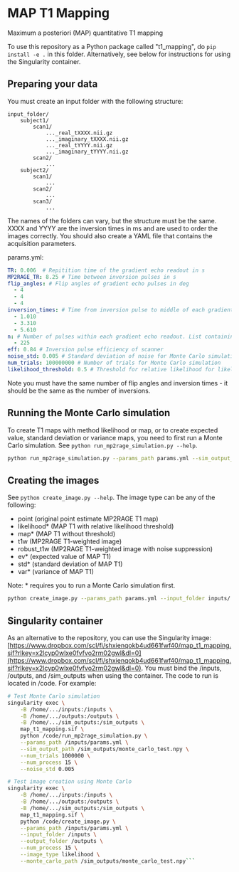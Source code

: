 # MAP T1 Mapping
Maximum a posteriori (MAP) quantitative T1 mapping

To use this repository as a Python package called "t1_mapping", do `pip install -e .` in this folder. Alternatively, see below for instructions for using the Singularity container.

## Preparing your data 
You must create an input folder with the following structure:
```
input_folder/
    subject1/
        scan1/
            ..._real_tXXXX.nii.gz
            ..._imaginary_tXXXX.nii.gz
            ..._real_tYYYY.nii.gz
            ..._imaginary_tYYYY.nii.gz
        scan2/
            ...
    subject2/
        scan1/
            ...
        scan2/
            ...
        scan3/
            ...
```

The names of the folders can vary, but the structure must be the same. XXXX and YYYY are the inversion times in ms and are used to order the images correctly. You should also create a YAML file that contains the acquisition parameters.

params.yml:
```YAML
TR: 0.006  # Repitition time of the gradient echo readout in s
MP2RAGE_TR: 8.25 # Time between inversion pulses in s
flip_angles: # Flip angles of gradient echo pulses in deg
  - 4
  - 4
  - 4
inversion_times: # Time from inversion pulse to middle of each gradient echo readout
  - 1.010
  - 3.310  
  - 5.610
n: # Number of pulses within each gradient echo readout. List containing 1 int or 2 ints for number before and after center of k-space.
  - 225
eff: 0.84 # Inversion pulse efficiency of scanner
noise_std: 0.005 # Standard deviation of noise for Monte Carlo simulation
num_trials: 100000000 # Number of trials for Monte Carlo simulation
likelihood_threshold: 0.5 # Threshold for relative likelihood for likelihood method of T1 mapping
```

Note you must have the same number of flip angles and inversion times - it should be the same as the number of inversions.

## Running the Monte Carlo simulation
To create T1 maps with method likelihood or map, or to create expected value, standard deviation or variance maps, you need to first run a Monte Carlo simulation. See `python run_mp2rage_simulation.py --help`.

```bash
python run_mp2rage_simulation.py --params_path params.yml --sim_output_path sim_outputs/counts_1M_0.005.npy --num_trials 1000000 --num_process 15 --noise_std 0.005
```

## Creating the images
See `python create_image.py --help`. The image type can be any of the following:
- point (original point estimate MP2RAGE T1 map)
- likelihood* (MAP T1 with relative likelihood threshold) 
- map* (MAP T1 without threshold)
- t1w (MP2RAGE T1-weighted image)
- robust_t1w (MP2RAGE T1-weighted image with noise suppression)
- ev* (expected value of MAP T1)
- std* (standard deviation of MAP T1)
- var* (variance of MAP T1)

Note: * requires you to run a Monte Carlo simulation first.

```bash
python create_image.py --params_path params.yml --input_folder inputs/ --num_process 1 --image_type map --monte_carlo_path sim_outputs/counts_1M_0.005.npy --output_folder outputs/
```

## Singularity container
As an alternative to the repository, you can use the Singularity image: [https://www.dropbox.com/scl/fi/shxienqokb4ud661fwf40/map_t1_mapping.sif?rlkey=x2lcyp0wlxe0fvfvo2rm02gwl&dl=0](https://www.dropbox.com/scl/fi/shxienqokb4ud661fwf40/map_t1_mapping.sif?rlkey=x2lcyp0wlxe0fvfvo2rm02gwl&dl=0). You must bind the /inputs, /outputs, and /sim_outputs when using the container. The code to run is located in /code. For example:

```bash
# Test Monte Carlo simulation
singularity exec \
    -B /home/.../inputs:/inputs \
    -B /home/.../outputs:/outputs \
    -B /home/.../sim_outputs:/sim_outputs \
    map_t1_mapping.sif \
    python /code/run_mp2rage_simulation.py \
    --params_path /inputs/params.yml \
    --sim_output_path /sim_outputs/monte_carlo_test.npy \
    --num_trials 1000000 \
    --num_process 15 \
    --noise_std 0.005

# Test image creation using Monte Carlo
singularity exec \
    -B /home/.../inputs:/inputs \
    -B /home/.../outputs:/outputs \
    -B /home/.../sim_outputs:/sim_outputs \
    map_t1_mapping.sif \
    python /code/create_image.py \
    --params_path /inputs/params.yml \
    --input_folder /inputs \
    --output_folder /outputs \
    --num_process 15 \
    --image_type likelihood \
    --monte_carlo_path /sim_outputs/monte_carlo_test.npy```


